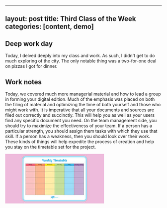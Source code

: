 
---
layout: post
title: Third Class of the Week
categories: [content, demo]
---

## Deep work day
Today, I delved deeply into my class and work. As such, I didn't get to do much exploring of the city. The only notable thing was a two-for-one deal on pizzas I got for dinner. 

## Work notes
Today, we covered much more managerial material and how to lead a group in forming your digital edition. Much of the emphasis was placed on both the filing of material and optimizing the time of both yourself and those who might work with. It is imperative that all your documents and sources are filed out correctly and succinctly. This will help you as well as your users find any specific document you need. On the team management side, you should try to maximize the effectiveness of your team. If a person has a particular strength, you should assign them tasks with which they use that skill. If a person has a weakness, then you should look over their work. These kinds of things will help expedite the process of creation and help you stay on the timetable set for the project. 

![picture of timetable](/assets/image/timetable.jpg)
